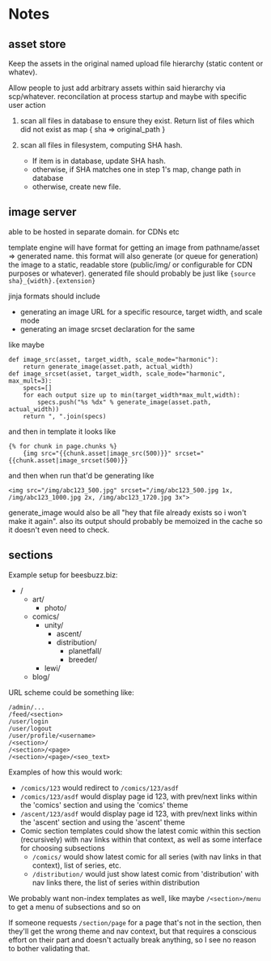 # Notes

## asset store

Keep the assets in the original named upload file hierarchy (static content or whatev).

Allow people to just add arbitrary assets within said hierarchy via scp/whatever.  reconcilation at process startup and maybe with specific user action

1. scan all files in database to ensure they exist. Return list of files which did not exist as map { sha => original_path }

2. scan all files in filesystem, computing SHA hash.
   * If item is in database, update SHA hash.
   * otherwise, if SHA matches one in step 1's map, change path in database
   * otherwise, create new file.

## image server
able to be hosted in separate domain. for CDNs etc

template engine will have format for getting an image from pathname/asset => generated name. this format will also generate (or queue for generation) the image to a static, readable store (public/img/ or configurable for CDN purposes or whatever). generated file should probably be just like `{source sha}_{width}.{extension}`

jinja formats should include

* generating an image URL for a specific resource, target width, and scale mode
* generating an image srcset declaration for the same

like maybe

    def image_src(asset, target_width, scale_mode="harmonic"):
        return generate_image(asset.path, actual_width)
    def image_srcset(asset, target_width, scale_mode="harmonic", max_mult=3):
        specs=[]
        for each output size up to min(target_width*max_mult,width):
            specs.push("%s %dx" % generate_image(asset.path, actual_width))
        return ", ".join(specs)

and then in template it looks like

    {% for chunk in page.chunks %}
        {img src="{{chunk.asset|image_src(500)}}" srcset="{{chunk.asset|image_srcset(500)}}

and then when run that'd be generating like

    <img src="/img/abc123_500.jpg" srcset="/img/abc123_500.jpg 1x, /img/abc123_1000.jpg 2x, /img/abc123_1720.jpg 3x">

generate_image would also be all "hey that file already exists so i won't make it again". also its output should probably be memoized in the cache so it doesn't even need to check.


## sections

Example setup for beesbuzz.biz:

* /
    * art/
        * photo/
    * comics/
        * unity/
            * ascent/
            * distribution/
                * planetfall/
                * breeder/
        * lewi/
    * blog/

URL scheme could be something like:

    /admin/...
    /feed/<section>
    /user/login
    /user/logout
    /user/profile/<username>
    /<section>/
    /<section>/<page>
    /<section>/<page>/<seo_text>

Examples of how this would work:

* `/comics/123` would redirect to `/comics/123/asdf`
* `/comics/123/asdf` would display page id 123, with prev/next links within the 'comics' section and using the 'comics' theme
* `/ascent/123/asdf` would display page id 123, with prev/next links within the 'ascent' section and using the 'ascent' theme
* Comic section templates could show the latest comic within this section (recursively) with nav links within that context, as well as some interface for choosing subsections
    * `/comics/` would show latest comic for all series (with nav links in that context), list of series, etc.
    * `/distribution/` would just show latest comic from 'distribution' with nav links there, the list of series within distribution

We probably want non-index templates as well, like maybe `/<section>/menu` to get a menu of subsections and so on

If someone requests `/section/page` for a page that's not in the section, then they'll get the wrong theme and nav context, but that requires a conscious effort on their part and doesn't actually break anything, so I see no reason to bother validating that.
